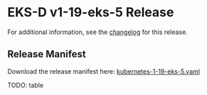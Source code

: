 # EKS-D v1-19-eks-5 Release

For additional information, see the [changelog](CHANGELOG-v1-19-eks-5.md) for this release.

## Release Manifest
Download the release manifest here: [kubernetes-1-19-eks-5.yaml](https://distro.eks.amazonaws.com/kubernetes-1-19/kubernetes-1-19-eks-5.yaml)

TODO: table
